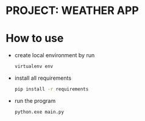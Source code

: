 # **PROJECT: WEATHER APP**

# How to use

- create local environment by run
    ```bash
    virtualenv env
    ```

- install all requirements
    ```bash
    pip install -r requirements
    ```

- run the program
    ```bash
    python.exe main.py
    ```